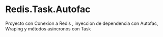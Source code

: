 # Redis.Task.Autofac
Proyecto con Conexion a Redis , inyeccion de dependencia con Autofac, Wraping y métodos asincronos con Task

